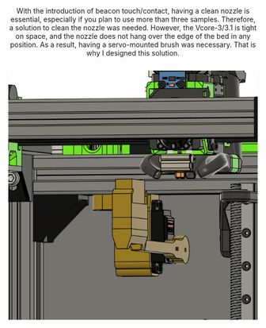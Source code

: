 <div align="center">
  With the introduction of beacon touch/contact, having a clean nozzle is essential, especially if you plan to use more than three samples. Therefore, a solution to clean the nozzle was needed. However, the Vcore-3/3.1 is tight on space, and the nozzle does not hang over the edge of the bed in any position. As a result, having a servo-mounted brush was necessary. That is why I designed this solution.
  <br><br>
  <img src="https://raw.githubusercontent.com/keyquesttech/Ratrig-Vcore-3-3.1-servo-nozzle-brush/main/imgs/1.png" alt="Servo Nozzle Brush" style="margin-top: 10px;">
</div>
